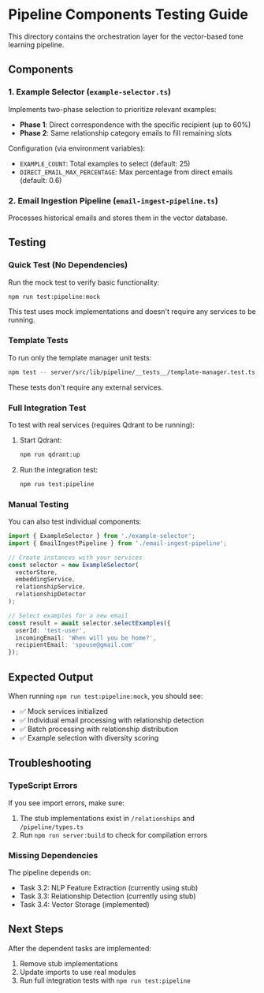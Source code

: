 # Pipeline Components Testing Guide

This directory contains the orchestration layer for the vector-based tone learning pipeline.

## Components

### 1. Example Selector (`example-selector.ts`)
Implements two-phase selection to prioritize relevant examples:
- **Phase 1**: Direct correspondence with the specific recipient (up to 60%)
- **Phase 2**: Same relationship category emails to fill remaining slots

Configuration (via environment variables):
- `EXAMPLE_COUNT`: Total examples to select (default: 25)
- `DIRECT_EMAIL_MAX_PERCENTAGE`: Max percentage from direct emails (default: 0.6)

### 2. Email Ingestion Pipeline (`email-ingest-pipeline.ts`)
Processes historical emails and stores them in the vector database.

## Testing

### Quick Test (No Dependencies)
Run the mock test to verify basic functionality:

```bash
npm run test:pipeline:mock
```

This test uses mock implementations and doesn't require any services to be running.

### Template Tests
To run only the template manager unit tests:

```bash
npm test -- server/src/lib/pipeline/__tests__/template-manager.test.ts
```

These tests don't require any external services.

### Full Integration Test
To test with real services (requires Qdrant to be running):

1. Start Qdrant:
   ```bash
   npm run qdrant:up
   ```

2. Run the integration test:
   ```bash
   npm run test:pipeline
   ```

### Manual Testing

You can also test individual components:

```typescript
import { ExampleSelector } from './example-selector';
import { EmailIngestPipeline } from './email-ingest-pipeline';

// Create instances with your services
const selector = new ExampleSelector(
  vectorStore,
  embeddingService,
  relationshipService,
  relationshipDetector
);

// Select examples for a new email
const result = await selector.selectExamples({
  userId: 'test-user',
  incomingEmail: 'When will you be home?',
  recipientEmail: 'spouse@gmail.com'
});
```

## Expected Output

When running `npm run test:pipeline:mock`, you should see:

- ✅ Mock services initialized
- ✅ Individual email processing with relationship detection
- ✅ Batch processing with relationship distribution
- ✅ Example selection with diversity scoring

## Troubleshooting

### TypeScript Errors
If you see import errors, make sure:
1. The stub implementations exist in `/relationships` and `/pipeline/types.ts`
2. Run `npm run server:build` to check for compilation errors

### Missing Dependencies
The pipeline depends on:
- Task 3.2: NLP Feature Extraction (currently using stub)
- Task 3.3: Relationship Detection (currently using stub)
- Task 3.4: Vector Storage (implemented)

## Next Steps

After the dependent tasks are implemented:
1. Remove stub implementations
2. Update imports to use real modules
3. Run full integration tests with `npm run test:pipeline`